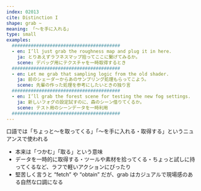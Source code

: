 ```yaml
---
index: 02013
cite: Distinction I
shape: grab ~
meaning: 「〜を手に入れる」
type: small
examples:
  ########################################
  - en: I’ll just grab the roughness map and plug it in here.
    ja: とりあえずラフネスマップ拾ってここに繋げてみるか。
    scene: デバッグ用にテクスチャを一時取得するとき
  ########################################
  - en: Let me grab that sampling logic from the old shader.
    ja: 前のシェーダーからあのサンプリング処理もらってこよう。
    scene: 先輩の作った処理を参考にしたいときの独り言
  ########################################
  - en: I’ll grab the forest scene for testing the new fog settings.
    ja: 新しいフォグの設定試すのに、森のシーン借りてくるか。
    scene: テスト用のシーンデータを一時利用
  ########################################
---
```


口語では「ちょっと〜を取ってくる」「〜を手に入れる・取得する」というニュアンスで使われる

- 本来は「つかむ」「取る」という意味
- データを一時的に取得する・ツールや素材を拾ってくる・ちょっと試しに持ってくるなど、ラフで軽いアクションにぴったり
- 堅苦しく言うと “fetch” や “obtain” だが、grab はカジュアルで現場感のある自然な口調になる
